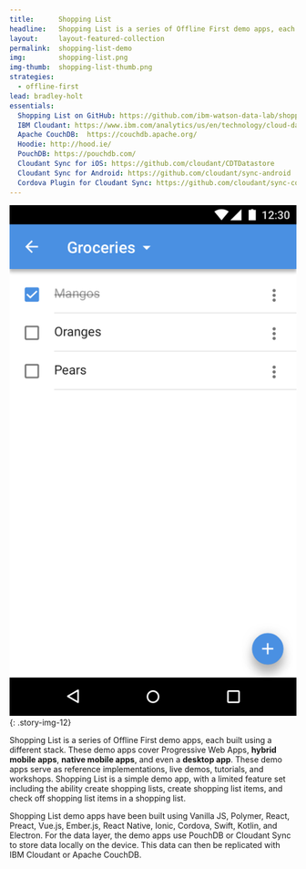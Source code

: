 ```yaml
---
title:      Shopping List
headline:   Shopping List is a series of Offline First demo apps, each built using a different stack. These demo apps cover Progressive Web Apps, hybrid mobile apps, native mobile apps, and even a desktop app.
layout:     layout-featured-collection
permalink:  shopping-list-demo
img:        shopping-list.png
img-thumb:  shopping-list-thumb.png
strategies:
  - offline-first
lead: bradley-holt
essentials:
  Shopping List on GitHub: https://github.com/ibm-watson-data-lab/shopping-list
  IBM Cloudant: https://www.ibm.com/analytics/us/en/technology/cloud-data-services/cloudant/
  Apache CouchDB:  https://couchdb.apache.org/
  Hoodie: http://hood.ie/
  PouchDB: https://pouchdb.com/
  Cloudant Sync for iOS: https://github.com/cloudant/CDTDatastore
  Cloudant Sync for Android: https://github.com/cloudant/sync-android
  Cordova Plugin for Cloudant Sync: https://github.com/cloudant/sync-cordova-plugin
---
```


![Screen shot of the Shopping List demo app.](/img/shopping-list.png "The Shopping List demo app"){: .story-img-12}


Shopping List is a series of Offline First demo apps, each built using a different stack. These demo apps cover Progressive Web Apps, **hybrid mobile apps**, **native mobile apps**, and even a **desktop app**. These demo apps serve as reference implementations, live demos, tutorials, and workshops. Shopping List is a simple demo app, with a limited feature set including the ability create shopping lists, create shopping list items, and check off shopping list items in a shopping list.

Shopping List demo apps have been built using Vanilla JS, Polymer, React, Preact, Vue.js, Ember.js, React Native, Ionic, Cordova, Swift, Kotlin, and Electron. For the data layer, the demo apps use PouchDB or Cloudant Sync to store data locally on the device. This data can then be replicated with IBM Cloudant or Apache CouchDB.
